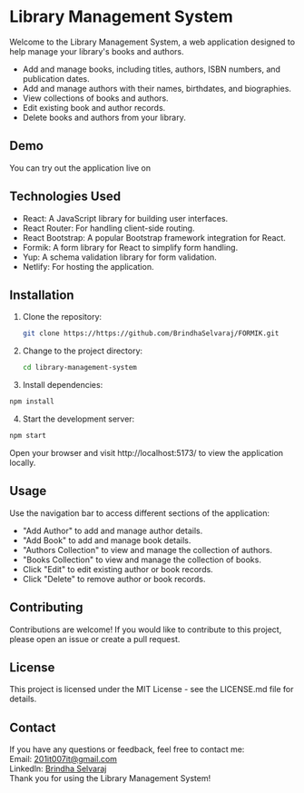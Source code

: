 # Library Management System

Welcome to the Library Management System, a web application designed to help manage your library's books and authors.



- Add and manage books, including titles, authors, ISBN numbers, and publication dates.
- Add and manage authors with their names, birthdates, and biographies.
- View collections of books and authors.
- Edit existing book and author records.
- Delete books and authors from your library.

## Demo

You can try out the application live on 

## Technologies Used

- React: A JavaScript library for building user interfaces.
- React Router: For handling client-side routing.
- React Bootstrap: A popular Bootstrap framework integration for React.
- Formik: A form library for React to simplify form handling.
- Yup: A schema validation library for form validation.
- Netlify: For hosting the application.

## Installation

1. Clone the repository:

   ```bash
   git clone https://https://github.com/BrindhaSelvaraj/FORMIK.git
   ```

2. Change to the project directory:

   ```bash
   cd library-management-system
   ```

3. Install dependencies:

```bash
npm install
```

4. Start the development server:

```bash
npm start
```

Open your browser and visit http://localhost:5173/ to view the application locally.

## Usage

Use the navigation bar to access different sections of the application:

- "Add Author" to add and manage author details.
- "Add Book" to add and manage book details.
- "Authors Collection" to view and manage the collection of authors.
- "Books Collection" to view and manage the collection of books.
- Click "Edit" to edit existing author or book records.
- Click "Delete" to remove author or book records.

## Contributing

Contributions are welcome! If you would like to contribute to this project, please open an issue or create a pull request.

## License

This project is licensed under the MIT License - see the LICENSE.md file for details.

## Contact

If you have any questions or feedback, feel free to contact me:
<br>
Email: <a href="201it007it@gmail.com" type="email">201it007it@gmail.com</a>
<br>
Linkedln: <a href="https://www.linkedin.com/in/brindha-s-21656a249/">Brindha Selvaraj</a>
<br>
Thank you for using the Library Management System!
